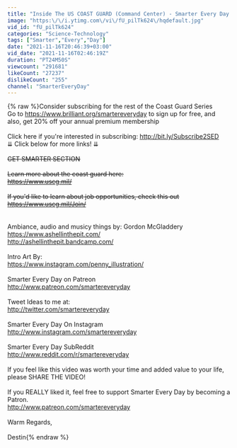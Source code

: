 ```yaml
---
title: "Inside The US COAST GUARD (Command Center) - Smarter Every Day 265"
image: "https:\/\/i.ytimg.com\/vi\/fU_pilTk624\/hqdefault.jpg"
vid_id: "fU_pilTk624"
categories: "Science-Technology"
tags: ["Smarter","Every","Day"]
date: "2021-11-16T20:46:39+03:00"
vid_date: "2021-11-16T02:46:19Z"
duration: "PT24M50S"
viewcount: "291681"
likeCount: "27237"
dislikeCount: "255"
channel: "SmarterEveryDay"
---
```

{% raw %}Consider subscribing for the rest of the Coast Guard Series<br />Go to <a rel="nofollow" target="blank" href="https://www.brilliant.org/smartereveryday">https://www.brilliant.org/smartereveryday</a> to sign up for free, and also, get 20% off your annual premium membership<br /><br />Click here if you're interested in subscribing: <a rel="nofollow" target="blank" href="http://bit.ly/Subscribe2SED">http://bit.ly/Subscribe2SED</a><br />⇊  Click below for more links!  ⇊<br />~~~~~~~~~~~~~~~~~~~~~~~~~~~~<br />GET SMARTER SECTION<br /><br />Learn more about the coast guard here:<br /><a rel="nofollow" target="blank" href="https://www.uscg.mil/">https://www.uscg.mil/</a><br /><br />If you'd like to learn about job opportunities, check this out<br /><a rel="nofollow" target="blank" href="https://www.uscg.mil/Join/">https://www.uscg.mil/Join/</a><br /><br />~~~~~~~~~~~~~~~~~~~~~~~~~~~~<br />Ambiance, audio and musicy things by: Gordon McGladdery <br /><a rel="nofollow" target="blank" href="https://www.ashellinthepit.com/">https://www.ashellinthepit.com/</a><br /><a rel="nofollow" target="blank" href="http://ashellinthepit.bandcamp.com/">http://ashellinthepit.bandcamp.com/</a><br /><br />Intro Art By:<br /><a rel="nofollow" target="blank" href="https://www.instagram.com/penny_illustration/">https://www.instagram.com/penny_illustration/</a><br /><br />Smarter Every Day on Patreon<br /><a rel="nofollow" target="blank" href="http://www.patreon.com/smartereveryday">http://www.patreon.com/smartereveryday</a><br /><br />Tweet Ideas to me at:<br /><a rel="nofollow" target="blank" href="http://twitter.com/smartereveryday">http://twitter.com/smartereveryday</a><br /><br />Smarter Every Day On Instagram<br /><a rel="nofollow" target="blank" href="http://www.instagram.com/smartereveryday">http://www.instagram.com/smartereveryday</a><br /><br />Smarter Every Day SubReddit<br /><a rel="nofollow" target="blank" href="http://www.reddit.com/r/smartereveryday">http://www.reddit.com/r/smartereveryday</a><br /><br />If you feel like this video was worth your time and added value to your life, please SHARE THE VIDEO!<br /><br />If you REALLY liked it, feel free to support Smarter Every Day by becoming a Patron.<br /><a rel="nofollow" target="blank" href="http://www.patreon.com/smartereveryday">http://www.patreon.com/smartereveryday</a><br /><br />Warm Regards,<br /><br />Destin{% endraw %}
